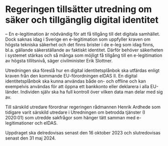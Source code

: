 # Regeringen tillsätter utredning om säker och tillgänglig digital identitet

– En e-legitimation är nödvändig för att få tillgång till det digitala samhället. Dock saknas idag i Sverige en e-legitimation som uppfyller kraven om högsta tekniska säkerhet och det finns brister i de e-leg som idag finns, bl.a. gällande säkerställande av faktiskt identitet. Därför behöver säkerheten i systemet stärkas och så många som möjligt få tillgång till en e-legitimation av högsta tillitsnivå, säger civilminister Erik Slottner.

Utredningen ska föreslå hur en digital identitetsplånbok ska utfärdas enligt kraven från den kommande EU-förordningen eIDAS II. En digital identitetsplånbok ska kunna användas både on- och offline och kan exempelvis användas för att öppna ett bankkonto eller deklarera i alla EU-länder. Individen själv ska ha full kontroll över vilken data man delar med sig av.

Till särskild utredare förordnar regeringen rådmannen Henrik Ardhede som tidigare varit särskild utredare i Utredningen om betrodda tjänster (I 2020:01) som utredde sakfrågor som hänger tätt samman med e-legitimationer och eIDAS.

Uppdraget ska delredovisas senast den 16 oktober 2023 och slutredovisas senast den 31 maj 2024.
